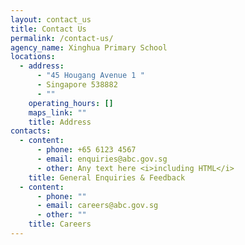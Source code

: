 ```yaml
---
layout: contact_us
title: Contact Us
permalink: /contact-us/
agency_name: Xinghua Primary School
locations:
  - address:
      - "45 Hougang Avenue 1 "
      - Singapore 538882
      - ""
    operating_hours: []
    maps_link: ""
    title: Address
contacts:
  - content:
      - phone: +65 6123 4567
      - email: enquiries@abc.gov.sg
      - other: Any text here <i>including HTML</i>
    title: General Enquiries & Feedback
  - content:
      - phone: ""
      - email: careers@abc.gov.sg
      - other: ""
    title: Careers
---
```

